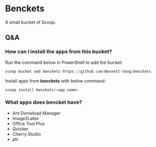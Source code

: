 # Benckets
A small bucket of Scoop.

Q&A
--------

### How can I install the apps from this bucket?

Run the command below in PowerShell to add the bucket:

``` powershell
scoop bucket add benckets https://github.com/Bennett-Yang/benckets
```

Install apps from **benckets** with below command:

``` powershell
scoop install benckets/<app_name>
```

### What apps does bencket have?
* Ant Donwload Manager
* Image2Latex
* Office Tool Plus
* Quicker
* Cherry Studio
* ptr
